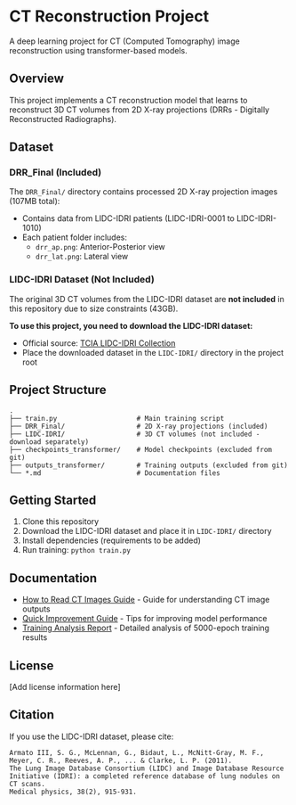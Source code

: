 # CT Reconstruction Project

A deep learning project for CT (Computed Tomography) image reconstruction using transformer-based models.

## Overview

This project implements a CT reconstruction model that learns to reconstruct 3D CT volumes from 2D X-ray projections (DRRs - Digitally Reconstructed Radiographs).

## Dataset

### DRR_Final (Included)
The `DRR_Final/` directory contains processed 2D X-ray projection images (107MB total):
- Contains data from LIDC-IDRI patients (LIDC-IDRI-0001 to LIDC-IDRI-1010)
- Each patient folder includes:
  - `drr_ap.png`: Anterior-Posterior view
  - `drr_lat.png`: Lateral view

### LIDC-IDRI Dataset (Not Included)
The original 3D CT volumes from the LIDC-IDRI dataset are **not included** in this repository due to size constraints (43GB).

**To use this project, you need to download the LIDC-IDRI dataset:**
- Official source: [TCIA LIDC-IDRI Collection](https://wiki.cancerimagingarchive.net/display/Public/LIDC-IDRI)
- Place the downloaded dataset in the `LIDC-IDRI/` directory in the project root

## Project Structure

```
.
├── train.py                    # Main training script
├── DRR_Final/                  # 2D X-ray projections (included)
├── LIDC-IDRI/                  # 3D CT volumes (not included - download separately)
├── checkpoints_transformer/    # Model checkpoints (excluded from git)
├── outputs_transformer/        # Training outputs (excluded from git)
└── *.md                        # Documentation files
```

## Getting Started

1. Clone this repository
2. Download the LIDC-IDRI dataset and place it in `LIDC-IDRI/` directory
3. Install dependencies (requirements to be added)
4. Run training: `python train.py`

## Documentation

- [How to Read CT Images Guide](How_to_Read_CT_Images_Guide.md) - Guide for understanding CT image outputs
- [Quick Improvement Guide](Quick_Improvement_Guide.md) - Tips for improving model performance
- [Training Analysis Report](Training_Analysis_Report_5000epochs.md) - Detailed analysis of 5000-epoch training results

## License

[Add license information here]

## Citation

If you use the LIDC-IDRI dataset, please cite:
```
Armato III, S. G., McLennan, G., Bidaut, L., McNitt-Gray, M. F., Meyer, C. R., Reeves, A. P., ... & Clarke, L. P. (2011).
The Lung Image Database Consortium (LIDC) and Image Database Resource Initiative (IDRI): a completed reference database of lung nodules on CT scans.
Medical physics, 38(2), 915-931.
```
